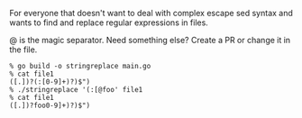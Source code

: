 For everyone that doesn't want to deal with complex escape sed syntax
and wants to find and replace regular expressions in files.

@ is the magic separator. Need something else? Create a PR or change
it in the file.

```
% go build -o stringreplace main.go
% cat file1
([.])?(:[0-9]+)?)$")
% ./stringreplace '(:[@foo' file1
% cat file1
([.])?foo0-9]+)?)$")
```
